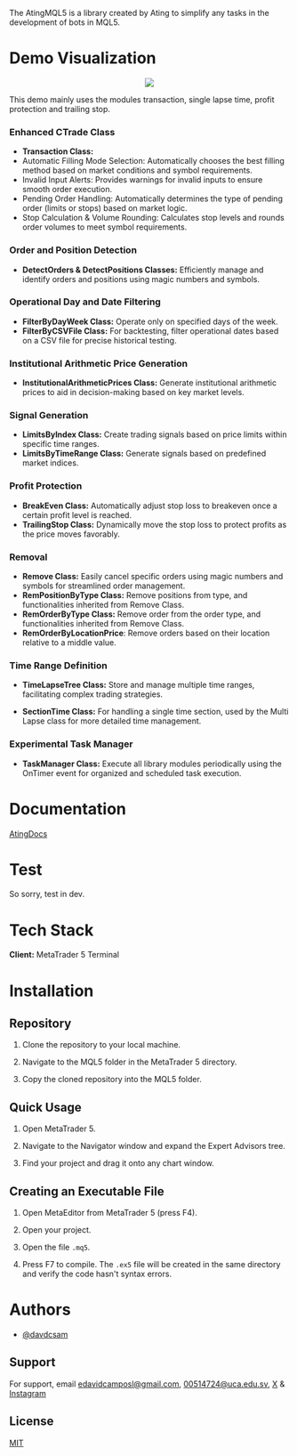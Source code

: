 The AtingMQL5 is a library created by Ating to simplify any tasks in the development of bots in MQL5.

# Demo Visualization

<p align="center"><img src="res/testAtingMQL5.gif"></p>

This demo mainly uses the modules transaction, single lapse time, profit protection and trailing stop.

### Enhanced CTrade Class

- **Transaction Class:**
- Automatic Filling Mode Selection: Automatically chooses the best filling method based on market conditions and symbol requirements.
- Invalid Input Alerts: Provides warnings for invalid inputs to ensure smooth order execution.
- Pending Order Handling: Automatically determines the type of pending order (limits or stops) based on market logic.
- Stop Calculation & Volume Rounding: Calculates stop levels and rounds order volumes to meet symbol requirements.

### Order and Position Detection

- **DetectOrders & DetectPositions Classes:** Efficiently manage and identify orders and positions using magic numbers and symbols.

### Operational Day and Date Filtering

- **FilterByDayWeek Class:** Operate only on specified days of the week.
- **FilterByCSVFile Class:** For backtesting, filter operational dates based on a CSV file for precise historical testing.

### Institutional Arithmetic Price Generation

- **InstitutionalArithmeticPrices Class:** Generate institutional arithmetic prices to aid in decision-making based on key market levels.

### Signal Generation

- **LimitsByIndex Class:** Create trading signals based on price limits within specific time ranges.
- **LimitsByTimeRange Class:** Generate signals based on predefined market indices.

### Profit Protection

- **BreakEven Class:** Automatically adjust stop loss to breakeven once a certain profit level is reached.
- **TrailingStop Class:** Dynamically move the stop loss to protect profits as the price moves favorably.

### Removal

- **Remove Class:** Easily cancel specific orders using magic numbers and symbols for streamlined order management.
- **RemPositionByType Class:** Remove positions from type, and functionalities inherited from Remove Class.
- **RemOrderByType Class:** Remove order from the order type, and functionalities inherited from Remove Class.
- **RemOrderByLocationPrice**: Remove orders based on their location relative to a middle value.

### Time Range Definition

- **TimeLapseTree Class:** Store and manage multiple time ranges, facilitating complex trading strategies.

- **SectionTime Class:** For handling a single time section, used by the Multi Lapse class for more detailed time management.

### Experimental Task Manager

- **TaskManager Class:** Execute all library modules periodically using the OnTimer event for organized and scheduled task execution.

# Documentation

[AtingDocs](https://davdcsam.github.io/AtingMQL5/)

# Test

So sorry, test in dev.

# Tech Stack

**Client:** MetaTrader 5 Terminal

# Installation

## Repository

1. Clone the repository to your local machine.

2. Navigate to the MQL5 folder in the MetaTrader 5 directory.

3. Copy the cloned repository into the MQL5 folder.

## Quick Usage

1. Open MetaTrader 5.

2. Navigate to the Navigator window and expand the Expert Advisors tree.

3. Find your project and drag it onto any chart window.

## Creating an Executable File

1. Open MetaEditor from MetaTrader 5 (press F4).

2. Open your project.

3. Open the file `.mq5`.

4. Press F7 to compile. The `.ex5` file will be created in the same directory and verify the code hasn't syntax errors.

# Authors

- [@davdcsam](https://www.github.com/davdcsam)

## Support

For support, email [edavidcamposl@gmail.com](edavidcamposl@gmail.com), [00514724@uca.edu.sv](00514724@uca.edu.sv), [X](https://x.com/davdcsam) & [Instagram](https://www.instagram.com/davdcsam/)

## License

[MIT](https://choosealicense.com/licenses/mit/)

